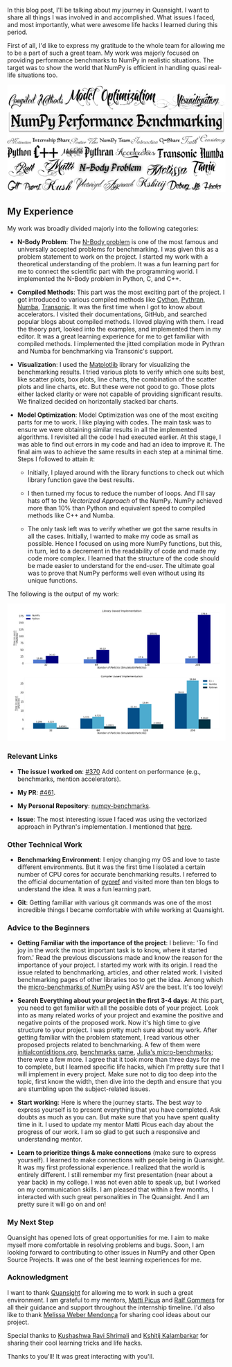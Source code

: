 <!--
.. title: NumPy Benchmarking
.. slug: numpy-benchmarking
.. date: 2021-09-27 12:23:40 UTC-05:00
.. author: Khushi Agrawal
.. tags: NumPy, Pythran, Numba, Transonic
.. category: 
.. link: 
.. description: 
.. type: text
.. previewimage:
-->

In this blog post, I'll be talking about my journey in Quansight. I want to share all things I was involved in and accomplished. What issues I faced, and most importantly, what were awesome life hacks I learned during this period.

First of all, I'd like to express my gratitude to the whole team for allowing me to be a part of such a great team. My work was majorly focused on providing performance benchmarks to NumPy in realistic situations. The target was to show the world that NumPy is efficient in handling quasi real-life situations too.

<p align="center">
      <img src = "/images/2021/10/journey.jpeg" alt = "A word cloud with themes, open-source projects and people mentioned throughout the blog post. Each is stylized using a different font, most of them calligraphical.">
</p>

## My Experience
My work was broadly divided majorly into the following categories:

- **N-Body Problem**: The [N-Body problem](https://en.wikipedia.org/wiki/N-body_problem) is one of the most famous and universally accepted problems for benchmarking. I was given this as a problem statement to work on the project. I started my work with a theoretical understanding of the problem. It was a fun learning part for me to connect the scientific part with the programming world. I implemented the N-Body problem in Python, C, and C++.

- **Compiled Methods**: This part was the most exciting part of the project. I got introduced to various compiled methods like [Cython](https://cython.readthedocs.io/en/latest/), [Pythran](https://pythran.readthedocs.io/en/latest/), [Numba](http://numba.pydata.org/), [Transonic](https://transonic.readthedocs.io/en/latest/). It was the first time when I got to know about accelerators. I visited their documentations, GitHub, and searched popular blogs about compiled methods. I loved playing with them. I read the theory part, looked into the examples, and implemented them in my editor. It was a great learning experience for me to get familiar with compiled methods. I implemented the jitted compilation mode in Pythran and Numba for benchmarking via Transonic's support.

- **Visualization**: I used the [Matplotlib](https://matplotlib.org/) library for visualizing the benchmarking results. I tried various plots to verify which one suits best, like scatter plots, box plots, line charts, the combination of the scatter plots and line charts, etc. But these were not good to go. Those plots either lacked clarity or were not capable of providing significant results. We finalized decided on horizontally stacked bar charts.

- **Model Optimization**: Model Optimization was one of the most exciting parts for me to work. I like playing with codes. The main task was to ensure we were obtaining similar results in all the implemented algorithms. I revisited all the code I had executed earlier. At this stage, I was able to find out errors in my code and had an idea to improve it. The final aim was to achieve the same results in each step at a minimal time. Steps I followed to attain it:
	
	- Initially, I played around with the library functions to check out which library function gave the best results.
	
	- I then turned my focus to reduce the number of loops. And I'll say hats off to the *Vectorized Approach* of the NumPy. NumPy achieved more than 10% than Python and equivalent speed to compiled methods like C++ and Numba.
	
	- The only task left was to verify whether we got the same results in all the cases. Initially, I wanted to make my code as small as possible. Hence I focused on using more NumPy functions, but this, in turn, led to a decrement in the readability of code and made my code more complex. I learned that the structure of the code should be made easier to understand for the end-user. The ultimate goal was to prove that NumPy performs well even without using its unique functions.

The following is the output of my work:

<img src = "/images/2021/10/performance_benchmarking.png" alt = "A visual representation to compare the performance of NumPy with various languages like Python, C++, and accelerators like Numba, and Pythran." title = "Performance Benchmark; Number of Iterations: 50">

### Relevant Links

- **The issue I worked on**: [#370](https://github.com/numpy/numpy.org/issues/370) Add content on performance (e.g., benchmarks, mention accelerators).

- **My PR**: [#461](https://github.com/numpy/numpy.org/pull/461).

- **My Personal Repository**: [numpy-benchmarks](https://github.com/khushi-411/numpy-benchmarks).

- **Issue**: The most interesting issue I faced was using the vectorized approach in Pythran's implementation. I mentioned that [here](https://github.com/khushi-411/numpy-benchmarks/issues/4).

### Other Technical Work

- **Benchmarking Environment**: I enjoy changing my OS and love to taste different environments. But it was the first time I isolated a certain number of CPU cores for accurate benchmarking results. I referred to the official documentation of [pypref](https://pyperf.readthedocs.io/en/latest/) and visited more than ten blogs to understand the idea. It was a fun learning part.

- **Git**: Getting familiar with various git commands was one of the most incredible things I became comfortable with while working at Quansight.

### Advice to the Beginners

- **Getting Familiar with the importance of the project**: I believe: 'To find joy in the work the most important task is to know, where it started from.' Read the previous discussions made and know the reason for the importance of your project. I started my work with its origin. I read the issue related to benchmarking, articles, and other related work. I visited benchmarking pages of other libraries too to get the idea. Among which the [micro-benchmarks of NumPy](https://pv.github.io/numpy-bench/) using ASV are the best. It's too lovely!

- **Search Everything about your project in the first 3-4 days**: At this part, you need to get familiar with all the possible dots of your project. Look into as many related works of your project and examine the positive and negative points of the proposed work. Now it's high time to give structure to your project. I was pretty much sure about my work. After getting familiar with the problem statement, I read various other proposed projects related to benchmarking. A few of them were [initialcontiditions.org](http://initialconditions.org/), [benchmarks game](https://benchmarksgame-team.pages.debian.net/benchmarksgame/), [Julia's micro-benchmarks](https://julialang.org/benchmarks/); there were a few more. I agree that it took more than three days for me to complete, but I learned specific life hacks, which I'm pretty sure that I will implement in every project. Make sure not to dig too deep into the topic, first know the width, then dive into the depth and ensure that you are stumbling upon the subject-related issues.

- **Start working**: Here is where the journey starts. The best way to express yourself is to present everything that you have completed. Ask doubts as much as you can. But make sure that you have spent quality time in it. I used to update my mentor Matti Picus each day about the progress of our work. I am so glad to get such a responsive and understanding mentor.

- **Learn to prioritize things & make connections** (make sure to express yourself). I learned to make connections with people being in Quansight. It was my first professional experience. I realized that the world is entirely different. I still remember my first presentation (near about a year back) in my college. I was not even able to speak up, but I worked on my communication skills. I am pleased that within a few months, I interacted with such great personalities in The Quansight. And I am pretty sure it will go on and on!

### My Next Step
Quansight has opened lots of great opportunities for me. I aim to make myself more comfortable in resolving problems and bugs. Soon, I am looking forward to contributing to other issues in NumPy and other Open Source Projects. It was one of the best learning experiences for me.

### Acknowledgment
I want to thank [Quansight](https://github.com/Quansight-Labs) for allowing me to work in such a great environment. I am grateful to my mentors, [Matti Picus](https://github.com/mattip) and [Ralf Gommers](https://github.com/rgommers) for all their guidance and support throughout the internship timeline. I'd also like to thank [Melissa Weber Mendonça](https://github.com/melissawm) for sharing cool ideas about our project.

Special thanks to [Kushashwa Ravi Shrimali](https://github.com/krshrimali) and [Kshitij Kalambarkar](https://github.com/kshitij12345) for sharing their cool learning tricks and life hacks.

Thanks to you'll! It was great interacting with you'll.


